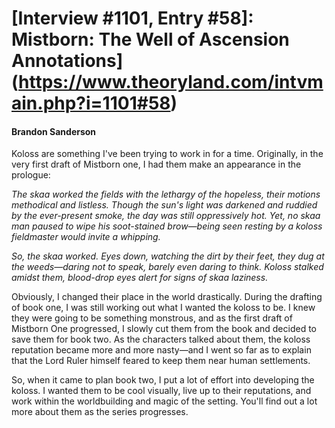 # [Interview #1101, Entry #58]: Mistborn: The Well of Ascension Annotations](https://www.theoryland.com/intvmain.php?i=1101#58)

#### Brandon Sanderson

Koloss are something I've been trying to work in for a time. Originally, in the very first draft of Mistborn one, I had them make an appearance in the prologue:

*The skaa worked the fields with the lethargy of the hopeless, their motions methodical and listless. Though the sun's light was darkened and ruddied by the ever-present smoke, the day was still oppressively hot. Yet, no skaa man paused to wipe his soot-stained brow—being seen resting by a koloss fieldmaster would invite a whipping.*

*So, the skaa worked. Eyes down, watching the dirt by their feet, they dug at the weeds—daring not to speak, barely even daring to think. Koloss stalked amidst them, blood-drop eyes alert for signs of skaa laziness.*

Obviously, I changed their place in the world drastically. During the drafting of book one, I was still working out what I wanted the koloss to be. I knew they were going to be something monstrous, and as the first draft of Mistborn One progressed, I slowly cut them from the book and decided to save them for book two. As the characters talked about them, the koloss reputation became more and more nasty—and I went so far as to explain that the Lord Ruler himself feared to keep them near human settlements.

So, when it came to plan book two, I put a lot of effort into developing the koloss. I wanted them to be cool visually, live up to their reputations, and work within the worldbuilding and magic of the setting. You'll find out a lot more about them as the series progresses.


